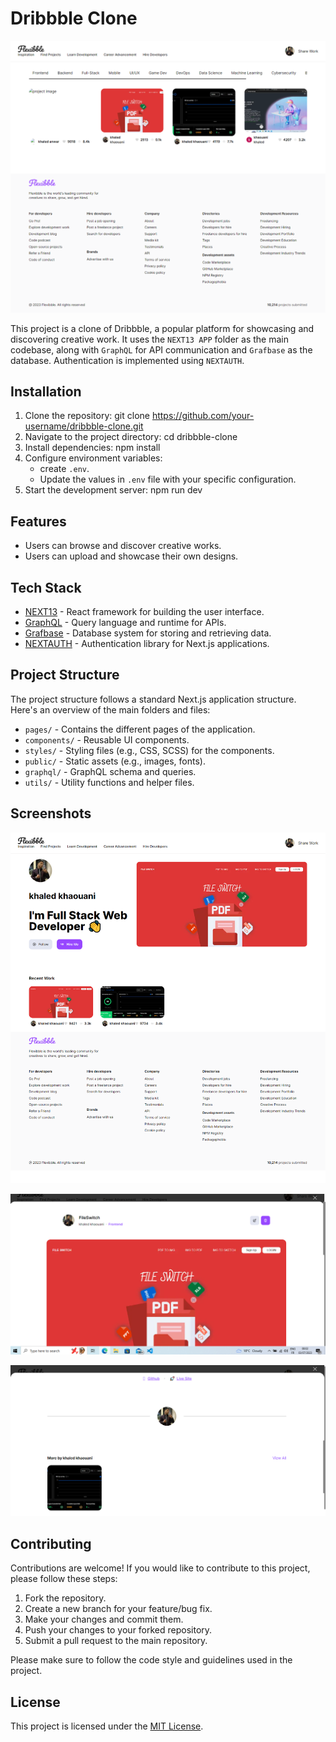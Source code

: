 # Dribbble Clone

![Project Logo](/images/home1.png)

This project is a clone of Dribbble, a popular platform for showcasing and discovering creative work. It uses the `NEXT13 APP` folder as the main codebase, along with `GraphQL` for API communication and `Grafbase` as the database. Authentication is implemented using `NEXTAUTH`.

## Installation

1. Clone the repository: git clone https://github.com/your-username/dribbble-clone.git
2. Navigate to the project directory: cd dribbble-clone
3. Install dependencies: npm install
4. Configure environment variables:
   - create `.env`.
   - Update the values in `.env` file with your specific configuration.
5. Start the development server: npm run dev

## Features

- Users can browse and discover creative works.
- Users can upload and showcase their own designs.

## Tech Stack

- [NEXT13](https://nextjs.org/) - React framework for building the user interface.
- [GraphQL](https://graphql.org/) - Query language and runtime for APIs.
- [Grafbase](https://www.grafbase.io/) - Database system for storing and retrieving data.
- [NEXTAUTH](https://next-auth.js.org/) - Authentication library for Next.js applications.

## Project Structure

The project structure follows a standard Next.js application structure. Here's an overview of the main folders and files:

- `pages/` - Contains the different pages of the application.
- `components/` - Reusable UI components.
- `styles/` - Styling files (e.g., CSS, SCSS) for the components.
- `public/` - Static assets (e.g., images, fonts).
- `graphql/` - GraphQL schema and queries.
- `utils/` - Utility functions and helper files.

## Screenshots

![Screenshot 1](/images/profile.png)

![Screenshot 1](/images/details.png)


![Screenshot 2](/images/details2.png)


## Contributing

Contributions are welcome! If you would like to contribute to this project, please follow these steps:

1. Fork the repository.
2. Create a new branch for your feature/bug fix.
3. Make your changes and commit them.
4. Push your changes to your forked repository.
5. Submit a pull request to the main repository.

Please make sure to follow the code style and guidelines used in the project.

## License

This project is licensed under the [MIT License](LICENSE).
